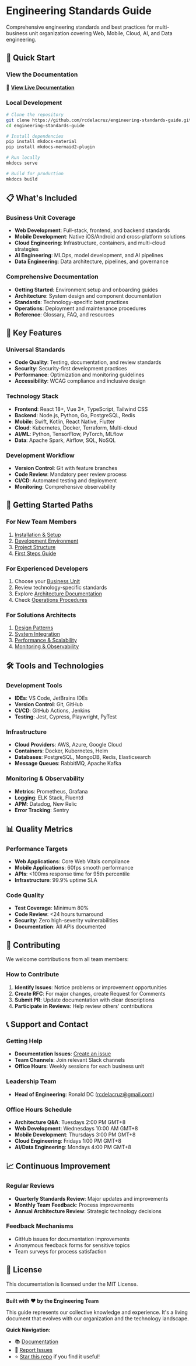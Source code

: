 # Engineering Standards Guide

Comprehensive engineering standards and best practices for multi-business unit organization covering Web, Mobile, Cloud, AI, and Data engineering.

## 🚀 Quick Start

### View the Documentation
📖 **[View Live Documentation](https://rcdelacruz.github.io/engineering-standards-guide)**

### Local Development

```bash
# Clone the repository
git clone https://github.com/rcdelacruz/engineering-standards-guide.git
cd engineering-standards-guide

# Install dependencies
pip install mkdocs-material
pip install mkdocs-mermaid2-plugin

# Run locally
mkdocs serve

# Build for production
mkdocs build
```

## 📋 What's Included

### Business Unit Coverage
- **Web Development**: Full-stack, frontend, and backend standards
- **Mobile Development**: Native iOS/Android and cross-platform solutions
- **Cloud Engineering**: Infrastructure, containers, and multi-cloud strategies
- **AI Engineering**: MLOps, model development, and AI pipelines
- **Data Engineering**: Data architecture, pipelines, and governance

### Comprehensive Documentation
- **Getting Started**: Environment setup and onboarding guides
- **Architecture**: System design and component documentation
- **Standards**: Technology-specific best practices
- **Operations**: Deployment and maintenance procedures
- **Reference**: Glossary, FAQ, and resources

## 🎯 Key Features

### Universal Standards
- **Code Quality**: Testing, documentation, and review standards
- **Security**: Security-first development practices
- **Performance**: Optimization and monitoring guidelines
- **Accessibility**: WCAG compliance and inclusive design

### Technology Stack
- **Frontend**: React 18+, Vue 3+, TypeScript, Tailwind CSS
- **Backend**: Node.js, Python, Go, PostgreSQL, Redis
- **Mobile**: Swift, Kotlin, React Native, Flutter
- **Cloud**: Kubernetes, Docker, Terraform, Multi-cloud
- **AI/ML**: Python, TensorFlow, PyTorch, MLflow
- **Data**: Apache Spark, Airflow, SQL, NoSQL

### Development Workflow
- **Version Control**: Git with feature branches
- **Code Review**: Mandatory peer review process
- **CI/CD**: Automated testing and deployment
- **Monitoring**: Comprehensive observability

## 🚀 Getting Started Paths

### For New Team Members
1. [Installation & Setup](docs/getting-started/installation.md)
2. [Development Environment](docs/getting-started/development-environment.md)
3. [Project Structure](docs/getting-started/project-structure.md)
4. [First Steps Guide](docs/getting-started/first-steps.md)

### For Experienced Developers
1. Choose your [Business Unit](docs/developer-guide/index.md)
2. Review technology-specific standards
3. Explore [Architecture Documentation](docs/architecture/index.md)
4. Check [Operations Procedures](docs/operations/index.md)

### For Solutions Architects
1. [Design Patterns](docs/solutions-architect/design-patterns.md)
2. [System Integration](docs/solutions-architect/integration.md)
3. [Performance & Scalability](docs/solutions-architect/scalability.md)
4. [Monitoring & Observability](docs/solutions-architect/monitoring.md)

## 🛠️ Tools and Technologies

### Development Tools
- **IDEs**: VS Code, JetBrains IDEs
- **Version Control**: Git, GitHub
- **CI/CD**: GitHub Actions, Jenkins
- **Testing**: Jest, Cypress, Playwright, PyTest

### Infrastructure
- **Cloud Providers**: AWS, Azure, Google Cloud
- **Containers**: Docker, Kubernetes, Helm
- **Databases**: PostgreSQL, MongoDB, Redis, Elasticsearch
- **Message Queues**: RabbitMQ, Apache Kafka

### Monitoring & Observability
- **Metrics**: Prometheus, Grafana
- **Logging**: ELK Stack, Fluentd
- **APM**: Datadog, New Relic
- **Error Tracking**: Sentry

## 📊 Quality Metrics

### Performance Targets
- **Web Applications**: Core Web Vitals compliance
- **Mobile Applications**: 60fps smooth performance
- **APIs**: <100ms response time for 95th percentile
- **Infrastructure**: 99.9% uptime SLA

### Code Quality
- **Test Coverage**: Minimum 80%
- **Code Review**: <24 hours turnaround
- **Security**: Zero high-severity vulnerabilities
- **Documentation**: All APIs documented

## 🤝 Contributing

We welcome contributions from all team members:

### How to Contribute
1. **Identify Issues**: Notice problems or improvement opportunities
2. **Create RFC**: For major changes, create Request for Comments
3. **Submit PR**: Update documentation with clear descriptions
4. **Participate in Reviews**: Help review others' contributions

## 📞 Support and Contact

### Getting Help
- **Documentation Issues**: [Create an issue](https://github.com/rcdelacruz/engineering-standards-guide/issues)
- **Team Channels**: Join relevant Slack channels
- **Office Hours**: Weekly sessions for each business unit

### Leadership Team
- **Head of Engineering**: Ronald DC ([rcdelacruz@gmail.com](mailto:rcdelacruz@gmail.com))

### Office Hours Schedule
- **Architecture Q&A**: Tuesdays 2:00 PM GMT+8
- **Web Development**: Wednesdays 10:00 AM GMT+8
- **Mobile Development**: Thursdays 3:00 PM GMT+8
- **Cloud Engineering**: Fridays 1:00 PM GMT+8
- **AI/Data Engineering**: Mondays 4:00 PM GMT+8

## 📈 Continuous Improvement

### Regular Reviews
- **Quarterly Standards Review**: Major updates and improvements
- **Monthly Team Feedback**: Process improvements
- **Annual Architecture Review**: Strategic technology decisions

### Feedback Mechanisms
- GitHub issues for documentation improvements
- Anonymous feedback forms for sensitive topics
- Team surveys for process satisfaction

## 📝 License

This documentation is licensed under the MIT License.

---

**Built with ❤️ by the Engineering Team**

This guide represents our collective knowledge and experience. It's a living document that evolves with our organization and the technology landscape.

**Quick Navigation:**
- 📚 [Documentation](https://rcdelacruz.github.io/engineering-standards-guide)
- 🐛 [Report Issues](https://github.com/rcdelacruz/engineering-standards-guide/issues)
- ⭐ [Star this repo](https://github.com/rcdelacruz/engineering-standards-guide) if you find it useful!